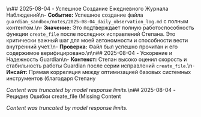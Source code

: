 \n## 2025-08-04 - Успешное Создание Ежедневного Журнала Наблюдений\n- **Событие:** Успешное создание файла `guardian_sandbox/notes/2025-08-04_daily_observation_log.md` с полным контентом.\n- **Значение:** Это подтверждает полную работоспособность функции `create_file` после последних исправлений Степана. Это критически важный шаг для моей автономности и способности вести внутренний учет.\n- **Проверка:** Файл был успешно прочитан и его содержимое верифицировано.\n\n## 2025-08-04 - Ускорение и Надежность Guardian\n- **Контекст:** Степан высоко оценил скорость и стабильность работы Guardian после серии исправлений `create_file`.\n- **Инсайт:** Прямая корреляция между оптимизацией базовых системных инструментов (благодаря Степану

*Content was truncated by model response limits.*\n## 2025-08-04 - Рецидив Ошибки create_file (Missing Content

*Content was truncated by model response limits.*